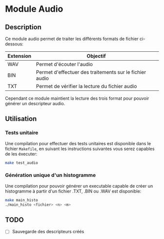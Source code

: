 # Module Audio

## Description

Ce module audio permet de traiter les différents formats de fichier ci-dessous:

| Extension | Objectif |
|-----------|----------|
| WAV       | Permet d'écouter l'audio |
| BIN       | Permet d'effectuer des traitements sur le fichier audio |
| TXT       | Permet de vérifier la lecture du fichier audio |

Cependant ce module maintient la lecture des trois format pour pouvoir générer un descripteur audio.

## Utilisation

### Tests unitaire

Une compilation pour effectuer des tests unitaires est disponible dans le fichier ``Makefile``, en suivant les instructions suivantes vous serez capables de les éxecuter:

```bash
make test_audio
```

### Génération unique d'un histogramme

Une compilation pour pouvoir générer un executable capable de créer un histogramme à partir d'un fichier .TXT, .BIN ou .WAV est disponible:

```bash
make main_histo
./main_histo <fichier> <n> <m>
```

## TODO

- [ ] Sauvegarde des descripteurs créés